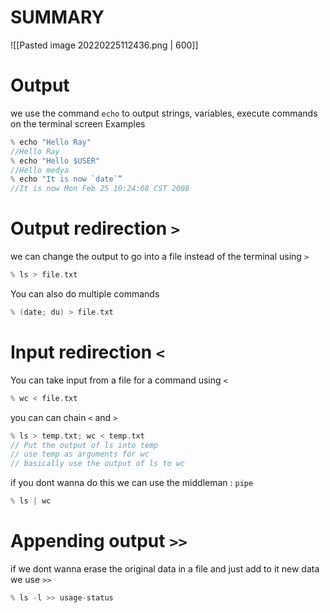 # SUMMARY
![[Pasted image 20220225112436.png | 600]]

# Output
we use the command `echo` to output strings, variables, execute commands on the terminal screen
Examples
```c
% echo "Hello Ray"
//Hello Ray
% echo "Hello $USER"
//Hello medya
% echo "It is now `date`”
//It is now Mon Feb 25 10:24:08 CST 2008
```

# Output redirection `>`
we can change the output to go into a file instead of the terminal using `>`
```c
% ls > file.txt
```
You can also do multiple commands
```c
% (date; du) > file.txt
```

# Input redirection `<`
You can take input from a file for a command using `<`
```c
% wc < file.txt
```

you can can chain `<` and `>`
```c
% ls > temp.txt; wc < temp.txt
// Put the output of ls into temp
// use temp as arguments for wc
// basically use the output of ls to wc
```
if you dont wanna do this we can use the middleman : `pipe`
```c
% ls | wc
```

# Appending output `>>`
if we dont wanna erase the original data in a file and just add to it new data we use `>>`
```c
% ls -l >> usage-status
```